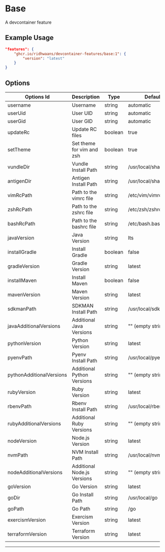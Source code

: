 
# Base

A devcontainer feature

## Example Usage

```json
"features": {
    "ghcr.io/ridhwaans/devcontainer-features/base:1": {
        "version": "latest"
    }
}
```

## Options

| Options Id               | Description                                       | Type    | Default Value                   |
|--------------------------|---------------------------------------------------|---------|---------------------------------|
| username                 | Username                                          | string  | automatic                       |
| userUid                  | User UID                                          | string  | automatic                       |
| userGid                  | User GID                                          | string  | automatic                       |
| updateRc                 | Update RC files                                   | boolean | true                            |
| setTheme                 | Set theme for vim and zsh                         | boolean | true                            |
| vundleDir                | Vundle Install Path                               | string  | /usr/local/share/.vim/bundle    |
| antigenDir               | Antigen Install Path                              | string  | /usr/local/share/.zsh/bundle    |
| vimRcPath                | Path to the vimrc file                            | string  | /etc/vim/vimrc                 |
| zshRcPath                | Path to the zshrc file                            | string  | /etc/zsh/zshrc                 |
| bashRcPath               | Path to the bashrc file                           | string  | /etc/bash.bashrc               |
| javaVersion              | Java Version                                      | string  | lts                             |
| installGradle            | Install Gradle                                    | boolean | false                           |
| gradleVersion            | Gradle Version                                    | string  | latest                          |
| installMaven             | Install Maven                                     | boolean | false                           |
| mavenVersion             | Maven Version                                     | string  | latest                          |
| sdkmanPath        | SDKMAN Install Path                               | string  | /usr/local/sdkman               |
| javaAdditionalVersions   | Additional Java Versions                          | string  | "" (empty string)                |
| pythonVersion            | Python Version                                    | string  | latest                          |
| pyenvPath         | Pyenv Install Path                                | string  | /usr/local/pyenv                |
| pythonAdditionalVersions | Additional Python Versions                        | string  | "" (empty string)                |
| rubyVersion              | Ruby Version                                      | string  | latest                          |
| rbenvPath         | Rbenv Install Path                                | string  | /usr/local/rbenv                |
| rubyAdditionalVersions   | Additional Ruby Versions                          | string  | "" (empty string)                |
| nodeVersion              | Node.js Version                                   | string  | latest                          |
| nvmPath           | NVM Install Path                                  | string  | /usr/local/nvm                  |
| nodeAdditionalVersions   | Additional Node.js Versions                       | string  | "" (empty string)                |
| goVersion                | Go Version                                        | string  | latest                          |
| goDir            | Go Install Path                                   | string  | /usr/local/go                   |
| goPath                   | Go Path                                           | string  | /go                             |
| exercismVersion          | Exercism Version                                  | string  | latest                          |
| terraformVersion         | Terraform Version                                 | string  | latest                          |

---
